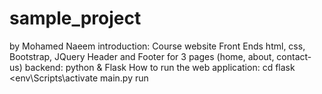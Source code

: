 # sample_project
by Mohamed Naeem
introduction:
Course website
Front Ends html, css, Bootstrap, JQuery
Header and Footer for 3 pages
(home, about, contact-us)
backend: python & Flask
How to run the web application:
cd flask
<env\Scripts\activate
main.py run
